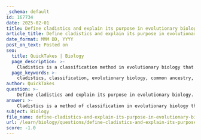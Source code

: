 ```yaml
---
_schema: default
id: 167734
date: 2025-02-01
title: Define cladistics and explain its purpose in evolutionary biology.
article_title: Define cladistics and explain its purpose in evolutionary biology.
date_format: MMM DD, YYYY
post_on_text: Posted on
seo:
  title: QuickTakes | Biology
  page_description: >-
    Cladistics is a classification method in evolutionary biology that organizes species by their common ancestry, focusing on shared derived characters to infer evolutionary relationships and construct cladograms.
  page_keywords: >-
    cladistics, classification, evolutionary biology, common ancestry, shared derived characters, clades, evolutionary relationships, cladograms, phylogenetics, monophyletic groups, outgroup comparison, systematics
author: QuickTakes
question: >-
    Define cladistics and explain its purpose in evolutionary biology.
answer: >-
    Cladistics is a method of classification in evolutionary biology that organizes species based on their common ancestry. It groups organisms into clades, which are defined as groups that include an ancestor and all of its descendants. The primary focus of cladistics is on shared derived characters, which are traits that are unique to a particular clade and have evolved after the divergence from a common ancestor.\n\nThe purpose of cladistics in evolutionary biology includes the following key aspects:\n\n1. **Inferring Evolutionary Relationships**: Cladistics uses shared derived characters to infer the evolutionary relationships among species. By identifying which traits are shared among different organisms, researchers can determine how closely related those organisms are. For instance, if two species share a derived character that is absent in other species, it suggests that they share a more recent common ancestor.\n\n2. **Constructing Cladograms**: Cladistics facilitates the construction of cladograms, which are tree-like diagrams that represent the evolutionary pathways of different species based on their shared derived characters. These diagrams serve as hypotheses about the evolutionary history of a group, illustrating how species are related through common ancestry.\n\n3. **Classification Based on Evolutionary History**: Cladistics links classification with phylogenetic understanding by organizing species into clades. This approach enhances our understanding of the evolutionary history of life on Earth, as it provides a clear visual representation of evolutionary relationships.\n\n4. **Monophyletic Groups**: A valid clade in cladistics is monophyletic, meaning it consists of an ancestor species and all its descendants. This ensures that the classification reflects true evolutionary relationships rather than arbitrary groupings.\n\n5. **Outgroup Comparison**: Cladistics often employs outgroup comparison, where a closely related taxon (the outgroup) is used to determine which characters are ancestral and which are derived. This method helps clarify the evolutionary pathways and relationships among the taxa being studied.\n\nIn summary, cladistics is a crucial tool in systematics that helps biologists understand and depict the evolutionary relationships among organisms, facilitating a more accurate classification based on shared ancestry and derived characteristics.
subject: Biology
file_name: define-cladistics-and-explain-its-purpose-in-evolutionary-biology.md
url: /learn/biology/questions/define-cladistics-and-explain-its-purpose-in-evolutionary-biology
score: -1.0
---
```


&nbsp;